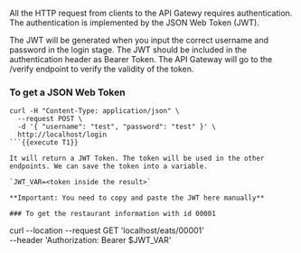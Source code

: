 All the HTTP request from clients to the API Gatewy requires authentication. The authentication is implemented by the JSON Web Token (JWT).

The JWT will be generated when you input the correct username and password in the login stage. The JWT should be included in the authentication header as Bearer Token. The API Gateway will go to the /verify endpoint to verify the validity of the token.

### To get a JSON Web Token
```
curl -H "Content-Type: application/json" \
  --request POST \
  -d '{ "username": "test", "password": "test" }' \
  http://localhost/login
```{{execute T1}}

It will return a JWT Token. The token will be used in the other endpoints. We can save the token into a variable.

`JWT_VAR=<token inside the result>`

**Important: You need to copy and paste the JWT here manually**

### To get the restaurant information with id 00001
```
curl --location --request GET 'localhost/eats/00001' \
  --header 'Authorization: Bearer $JWT_VAR'
```{{execute T1}}